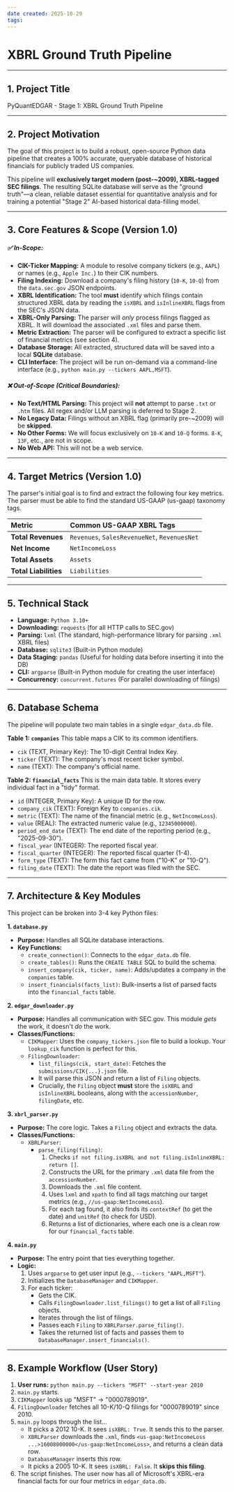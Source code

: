 ```yaml
---
date created: 2025-10-29
tags: 
---
```



# XBRL Ground Truth Pipeline

---

## 1. Project Title
PyQuantEDGAR - Stage 1: XBRL Ground Truth Pipeline

---

## 2. Project Motivation
The goal of this project is to build a robust, open-source Python data pipeline that creates a 100% accurate, queryable database of historical financials for publicly traded US companies.

This pipeline will **exclusively target modern (post-~2009), XBRL-tagged SEC filings**. The resulting SQLite database will serve as the "ground truth"—a clean, reliable dataset essential for quantitative analysis and for training a potential "Stage 2" AI-based historical data-filling model.

---

## 3. Core Features & Scope (Version 1.0)

##### ✅ **In-Scope:**
* **CIK-Ticker Mapping:** A module to resolve company tickers (e.g., `AAPL`) or names (e.g., `Apple Inc.`) to their CIK numbers.
* **Filing Indexing:** Download a company's filing history (`10-K`, `10-Q`) from the `data.sec.gov` JSON endpoints.
* **XBRL Identification:** The tool **must** identify which filings contain structured XBRL data by reading the `isXBRL` and `isInlineXBRL` flags from the SEC's JSON data.
* **XBRL-Only Parsing:** The parser will *only* process filings flagged as XBRL. It will download the associated `.xml` files and parse them.
* **Metric Extraction:** The parser will be configured to extract a specific list of financial metrics (see section 4).
* **Database Storage:** All extracted, structured data will be saved into a local **SQLite** database.
* **CLI Interface:** The project will be run on-demand via a command-line interface (e.g., `python main.py --tickers AAPL,MSFT`).

##### ❌ **Out-of-Scope (Critical Boundaries):**
* **No Text/HTML Parsing:** This project will **not** attempt to parse `.txt` or `.htm` files. All regex and/or LLM parsing is deferred to Stage 2.
* **No Legacy Data:** Filings without an XBRL flag (primarily pre-~2009) will be **skipped**.
* **No Other Forms:** We will focus exclusively on `10-K` and `10-Q` forms. `8-K`, `13F`, etc., are not in scope.
* **No Web API:** This will not be a web service.

---

## 4. Target Metrics (Version 1.0)
The parser's initial goal is to find and extract the following four key metrics. The parser must be able to find the standard US-GAAP (us-gaap) taxonomy tags.

| Metric | Common US-GAAP XBRL Tags |
| :--- | :--- |
| **Total Revenues** | `Revenues`, `SalesRevenueNet`, `RevenuesNet` |
| **Net Income** | `NetIncomeLoss` |
| **Total Assets** | `Assets` |
| **Total Liabilities** | `Liabilities` |

---

## 5. Technical Stack
* **Language:** `Python 3.10+`
* **Downloading:** `requests` (for all HTTP calls to SEC.gov)
* **Parsing:** `lxml` (The standard, high-performance library for parsing `.xml` XBRL files)
* **Database:** `sqlite3` (Built-in Python module)
* **Data Staging:** `pandas` (Useful for holding data before inserting it into the DB)
* **CLI:** `argparse` (Built-in Python module for creating the user interface)
* **Concurrency:** `concurrent.futures` (For parallel downloading of filings)

---

## 6. Database Schema
The pipeline will populate two main tables in a single `edgar_data.db` file.

**Table 1: `companies`**
This table maps a CIK to its common identifiers.
* `cik` (TEXT, Primary Key): The 10-digit Central Index Key.
* `ticker` (TEXT): The company's most recent ticker symbol.
* `name` (TEXT): The company's official name.

**Table 2: `financial_facts`**
This is the main data table. It stores every individual fact in a "tidy" format.
* `id` (INTEGER, Primary Key): A unique ID for the row.
* `company_cik` (TEXT): Foreign Key to `companies.cik`.
* `metric` (TEXT): The name of the financial metric (e.g., `NetIncomeLoss`).
* `value` (REAL): The extracted numeric value (e.g., `12345000000`).
* `period_end_date` (TEXT): The end date of the reporting period (e.g., "2025-09-30").
* `fiscal_year` (INTEGER): The reported fiscal year.
* `fiscal_quarter` (INTEGER): The reported fiscal quarter (1-4).
* `form_type` (TEXT): The form this fact came from ("10-K" or "10-Q").
* `filing_date` (TEXT): The date the report was filed with the SEC.

---

## 7. Architecture & Key Modules
This project can be broken into 3-4 key Python files:

**1. `database.py`**
* **Purpose:** Handles all SQLite database interactions.
* **Key Functions:**
    * `create_connection()`: Connects to the `edgar_data.db` file.
    * `create_tables()`: Runs the `CREATE TABLE` SQL to build the schema.
    * `insert_company(cik, ticker, name)`: Adds/updates a company in the `companies` table.
    * `insert_financials(facts_list)`: Bulk-inserts a list of parsed facts into the `financial_facts` table.

**2. `edgar_downloader.py`**
* **Purpose:** Handles all communication with SEC.gov. This module *gets* the work, it doesn't *do* the work.
* **Classes/Functions:**
    * `CIKMapper`: Uses the `company_tickers.json` file to build a lookup. Your `lookup_cik` function is perfect for this.
    * `FilingDownloader`:
        * `list_filings(cik, start_date)`: Fetches the `submissions/CIK{...}.json` file.
        * It will parse this JSON and return a list of `Filing` objects.
        * Crucially, the `Filing` object **must** store the `isXBRL` and `isInlineXBRL` booleans, along with the `accessionNumber`, `filingDate`, etc.

**3. `xbrl_parser.py`**
* **Purpose:** The core logic. Takes a `Filing` object and extracts the data.
* **Classes/Functions:**
    * `XBRLParser`:
        * `parse_filing(filing)`:
            1.  Checks `if not filing.isXBRL and not filing.isInlineXBRL: return []`.
            2.  Constructs the URL for the primary `.xml` data file from the `accessionNumber`.
            3.  Downloads the `.xml` file content.
            4.  Uses `lxml` and `xpath` to find all tags matching our target metrics (e.g., `//us-gaap:NetIncomeLoss`).
            5.  For each tag found, it also finds its `contextRef` (to get the date) and `unitRef` (to check for USD).
            6.  Returns a list of dictionaries, where each one is a clean row for our `financial_facts` table.

**4. `main.py`**
* **Purpose:** The entry point that ties everything together.
* **Logic:**
    1.  Uses `argparse` to get user input (e.g., `--tickers "AAPL,MSFT"`).
    2.  Initializes the `DatabaseManager` and `CIKMapper`.
    3.  For each ticker:
        * Gets the CIK.
        * Calls `FilingDownloader.list_filings()` to get a list of all `Filing` objects.
        * Iterates through the list of filings.
        * Passes each `Filing` to `XBRLParser.parse_filing()`.
        * Takes the returned list of facts and passes them to `DatabaseManager.insert_financials()`.

---

## 8. Example Workflow (User Story)
1.  **User runs:** `python main.py --tickers "MSFT" --start-year 2010`
2.  `main.py` starts.
3.  `CIKMapper` looks up "MSFT" -> "0000789019".
4.  `FilingDownloader` fetches all 10-K/10-Q filings for "0000789019" since 2010.
5.  `main.py` loops through the list...
    * It picks a 2012 10-K. It sees `isXBRL: True`. It sends this to the parser.
    * `XBRLParser` downloads the `.xml`, finds `<us-gaap:NetIncomeLoss ...>16008000000</us-gaap:NetIncomeLoss>`, and returns a clean data row.
    * `DatabaseManager` inserts this row.
    * It picks a 2005 10-K. It sees `isXBRL: False`. It **skips this filing**.
6.  The script finishes. The user now has all of Microsoft's XBRL-era financial facts for our four metrics in `edgar_data.db`.


